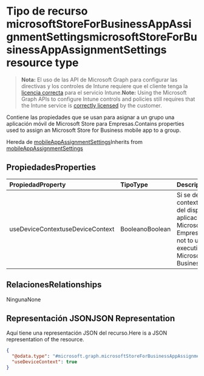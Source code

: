 # <a name="microsoftstoreforbusinessappassignmentsettings-resource-type"></a><span data-ttu-id="bd4a7-101">Tipo de recurso microsoftStoreForBusinessAppAssignmentSettings</span><span class="sxs-lookup"><span data-stu-id="bd4a7-101">microsoftStoreForBusinessAppAssignmentSettings resource type</span></span>

> <span data-ttu-id="bd4a7-102">**Nota:** El uso de las API de Microsoft Graph para configurar las directivas y los controles de Intune requiere que el cliente tenga la [licencia correcta](https://go.microsoft.com/fwlink/?linkid=839381) para el servicio Intune.</span><span class="sxs-lookup"><span data-stu-id="bd4a7-102">**Note:** Using the Microsoft Graph APIs to configure Intune controls and policies still requires that the Intune service is [correctly licensed](https://go.microsoft.com/fwlink/?linkid=839381) by the customer.</span></span>

<span data-ttu-id="bd4a7-103">Contiene las propiedades que se usan para asignar a un grupo una aplicación móvil de Microsoft Store para Empresas.</span><span class="sxs-lookup"><span data-stu-id="bd4a7-103">Contains properties used to assign an Microsoft Store for Business mobile app to a group.</span></span>

<span data-ttu-id="bd4a7-104">Hereda de [mobileAppAssignmentSettings](../resources/intune_apps_mobileappassignmentsettings.md)</span><span class="sxs-lookup"><span data-stu-id="bd4a7-104">Inherits from [mobileAppAssignmentSettings](../resources/intune_apps_mobileappassignmentsettings.md)</span></span>

## <a name="properties"></a><span data-ttu-id="bd4a7-105">Propiedades</span><span class="sxs-lookup"><span data-stu-id="bd4a7-105">Properties</span></span>
|<span data-ttu-id="bd4a7-106">Propiedad</span><span class="sxs-lookup"><span data-stu-id="bd4a7-106">Property</span></span>|<span data-ttu-id="bd4a7-107">Tipo</span><span class="sxs-lookup"><span data-stu-id="bd4a7-107">Type</span></span>|<span data-ttu-id="bd4a7-108">Descripción</span><span class="sxs-lookup"><span data-stu-id="bd4a7-108">Description</span></span>|
|:---|:---|:---|
|<span data-ttu-id="bd4a7-109">useDeviceContext</span><span class="sxs-lookup"><span data-stu-id="bd4a7-109">useDeviceContext</span></span>|<span data-ttu-id="bd4a7-110">Booleano</span><span class="sxs-lookup"><span data-stu-id="bd4a7-110">Boolean</span></span>|<span data-ttu-id="bd4a7-111">Si se debe usar o no el contexto de ejecución del dispositivo para la aplicación móvil de Microsoft Store para Empresas.</span><span class="sxs-lookup"><span data-stu-id="bd4a7-111">Whether or not to use device execution context for Microsoft Store for Business mobile app.</span></span>|

## <a name="relationships"></a><span data-ttu-id="bd4a7-112">Relaciones</span><span class="sxs-lookup"><span data-stu-id="bd4a7-112">Relationships</span></span>
<span data-ttu-id="bd4a7-113">Ninguna</span><span class="sxs-lookup"><span data-stu-id="bd4a7-113">None</span></span>
## <a name="json-representation"></a><span data-ttu-id="bd4a7-114">Representación JSON</span><span class="sxs-lookup"><span data-stu-id="bd4a7-114">JSON Representation</span></span>
<span data-ttu-id="bd4a7-115">Aquí tiene una representación JSON del recurso.</span><span class="sxs-lookup"><span data-stu-id="bd4a7-115">Here is a JSON representation of the resource.</span></span>
<!--{
  "blockType": "resource",
  "baseType": "microsoft.graph.mobileAppAssignmentSettings",
  "@odata.type": "microsoft.graph.microsoftStoreForBusinessAppAssignmentSettings"
}-->
``` json
{
  "@odata.type": "#microsoft.graph.microsoftStoreForBusinessAppAssignmentSettings",
  "useDeviceContext": true
}
```



